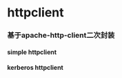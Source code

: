 # httpclient

  ### 基于apache-http-client二次封装
  
  #### simple httpclient
  #### kerberos httpclient
